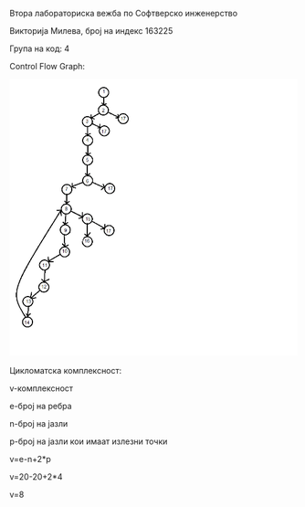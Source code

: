 Втора лабораториска вежба по Софтверско инженерство

Викторија Милева, број на индекс 163225

Група на код: 4

Control Flow Graph:

![Control Flow Graph](https://github.com/ViktorijaMileva/SI_lab2_163225/blob/master/CFG.png)

Цикломатска комплексност:

v-комплексност

е-број на ребра

n-број на јазли

p-број на јазли кои имаат излезни точки

v=e-n+2*p

v=20-20+2*4

v=8

